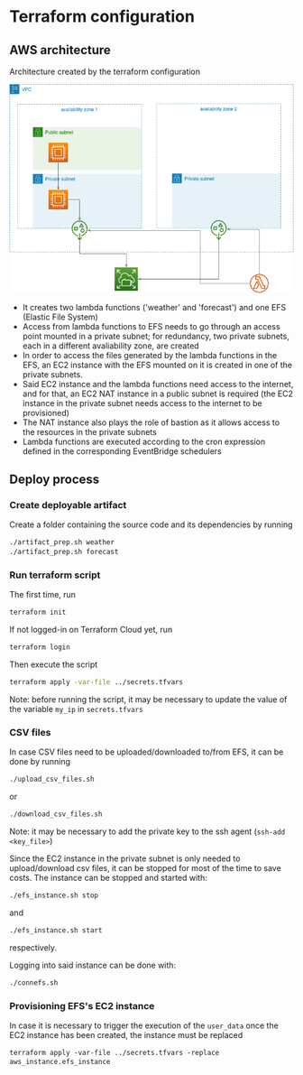 # Terraform configuration

## AWS architecture

Architecture created by the terraform configuration

![aws architecture](roboclimateaws.png)

- It creates two lambda functions ('weather' and 'forecast') and one EFS (Elastic File System)
- Access from lambda functions to EFS needs to go through an access point mounted in a private subnet; for redundancy, two private subnets, each in a different avaliability zone, are created
- In order to access the files generated by the lambda functions in the EFS, an EC2 instance with the EFS mounted on it is created in one of the private subnets.
- Said EC2 instance and the lambda functions need access to the internet, and for that, an EC2 NAT instance in a public subnet is required (the EC2 instance in the private subnet needs access to the internet to be provisioned)
- The NAT instance also plays the role of bastion as it allows access to the resources in the private subnets
- Lambda functions are executed according to the cron expression defined in the corresponding EventBridge schedulers


## Deploy process

### Create deployable artifact

Create a folder containing the source code and its dependencies by running

```sh
./artifact_prep.sh weather
./artifact_prep.sh forecast
```

### Run terraform script

The first time, run

```sh
terraform init
```

If not logged-in on Terraform Cloud yet, run

```sh
terraform login
```

Then execute the script

```sh
terraform apply -var-file ../secrets.tfvars
```

Note: before running the script, it may be necessary to update the value of the variable `my_ip` in `secrets.tfvars`


### CSV files

In case CSV files need to be uploaded/downloaded to/from EFS, it can be done by running

```sh
./upload_csv_files.sh
```
or
```sh
./download_csv_files.sh
```

Note: it may be necessary to add the private key to the ssh agent (`ssh-add <key_file>`)

Since the EC2 instance in the private subnet is only needed to upload/download csv files, it can be stopped for most of the time to save costs. The instance can be stopped and started with:

```sh
./efs_instance.sh stop
```
and
```sh
./efs_instance.sh start
```
respectively.

Logging into said instance can be done with:

```sh
./connefs.sh
```


### Provisioning EFS's EC2 instance 

In case it is necessary to trigger the execution of the `user_data` once the EC2 instance has been created, the instance must be replaced

```
terraform apply -var-file ../secrets.tfvars -replace aws_instance.efs_instance
```
